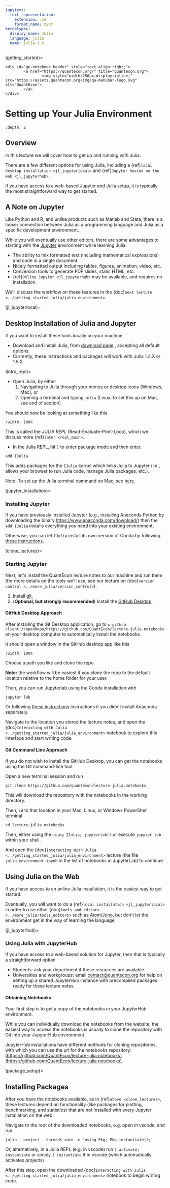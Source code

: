 ```yaml
---
jupytext:
  text_representation:
    extension: .md
    format_name: myst
kernelspec:
  display_name: Julia
  language: julia
  name: julia-1.6
---
```


(getting_started)=
```{raw} html
<div id="qe-notebook-header" style="text-align:right;">
        <a href="https://quantecon.org/" title="quantecon.org">
                <img style="width:250px;display:inline;" src="https://assets.quantecon.org/img/qe-menubar-logo.svg" alt="QuantEcon">
        </a>
</div>
```

# Setting up Your Julia Environment

```{contents} Contents
:depth: 2
```

## Overview

In this lecture we will cover how to get up and running with Julia.

There are a few different options for using Julia, including a {ref}`local desktop installation <jl_jupyterlocal>` and {ref}`Jupyter hosted on the web <jl_jupyterhub>`.

If you have access to a web-based Jupyter and Julia setup, it is typically the most straightforward way to get started.

## A Note on Jupyter

Like Python and R, and unlike products such as Matlab and Stata, there is a looser connection between Julia as a programming language and Julia as a specific development environment.

While you will eventually use other editors, there are some advantages to starting with the [Jupyter](http://jupyter.org/) environment while learning Julia.

* The ability to mix formatted text (including mathematical expressions) and code in a single document.
* Nicely formatted output including tables, figures, animation, video, etc.
* Conversion tools to generate PDF slides, static HTML, etc.
* {ref}`Online Jupyter <jl_jupyterhub>` may be available, and requires no installation.

We'll discuss the workflow on these features in the {doc}`next lecture <../getting_started_julia/julia_environment>`.

(jl_jupyterlocal)=
## Desktop Installation of Julia and Jupyter

If you want to install these tools locally on your machine

* Download and install Julia, from [download page](http://julialang.org/downloads/) , accepting all default options.
* Currently, these instructions and packages will work with Julia 1.4.X or 1.5.X

(intro_repl)=
* Open Julia, by either
    1. Navigating to Julia through your menus or desktop icons (Windows, Mac), or
    1. Opening a terminal and typing `julia` (Linux; to set this up on Mac, see end of section)

You should now be looking at something like this

```{figure} /_static/figures/julia_term_1.png
:width: 100%
```

This is called the JULIA *REPL* (Read-Evaluate-Print-Loop), which we discuss more {ref}`later <repl_main>`.

* In the Julia REPL, hit `]` to enter package mode and then enter.

```{code-block} julia
add IJulia
```

This adds packages for the `IJulia` kernel which links Julia to Jupyter (i.e., allows your browser to run Julia code, manage Julia packages, etc.).

Note: To set up the Julia terminal command on Mac, see [here](https://julialang.org/downloads/platform/#macos).


(jupyter_installation)=
### Installing Jupyter

If you have previously installed Jupyter (e.g., installing Anaconda Python by downloading the binary <https://www.anaconda.com/download/>)
then the `add IJulia` installs everything you need into your existing environment.

Otherwise, you can let `IJulia` install its own version of Conda by following [these instructions](https://julialang.github.io/IJulia.jl/dev/manual/running/).

(clone_lectures)=
### Starting Jupyter

Next, let's install the QuantEcon lecture notes to our machine and run them (for more details on the tools we'll use, see our lecture on {doc}`version control <../more_julia/version_control>`).

1. Install [git](https://git-scm.com/book/en/v2/Getting-Started-Installing-Git/).
1. (**Optional, but strongly recommended**) Install the [GitHub Desktop](https://desktop.github.com/).

#### GitHub Desktop Approach

After installing the Git Desktop application, go to `x-github-client://openRepo/https://github.com/QuantEcon/lecture-julia.notebooks` on your desktop computer to automatically install the notebooks.

It should open a window in the GitHub desktop app like this

```{figure} /_static/figures/git-desktop-intro.png
:width: 100%
```

Choose a path you like and clone the repo.

**Note:** the workflow will be easiest if you clone the repo to the default location relative to the home folder for your user.

Then, you can run Jupyterlab using the Conda installation with

```{code-block} none
jupyter lab
```

Or following [these instructions](https://julialang.github.io/IJulia.jl/dev/manual/running/) instructions if you didn't install Anaconda separately.

Navigate to the location you stored the lecture notes, and open the {doc}`Interacting with Julia <../getting_started_julia/julia_environment>` notebook to explore this interface and start writing code.

#### Git Command Line Approach

If you do not wish to install the GitHub Desktop, you can get the notebooks using the Git command-line tool.

Open a new terminal session and run

```{code-block} none
git clone https://github.com/quantecon/lecture-julia.notebooks
```

This will download the repository with the notebooks in the working directory.

Then, `cd` to that location in your Mac, Linux, or Windows PowerShell terminal

```{code-block} none
cd lecture-julia.notebooks
```

Then, either using the `using IJulia; jupyterlab()` or execute `jupyter lab` within your shell.

And open the {doc}`Interacting With Julia <../getting_started_julia/julia_environment>` lecture (the file `julia_environment.ipynb` in the list of notebooks in JupyterLab) to continue.

## Using Julia on the Web

If you have access to an online Julia installation, it is the easiest way to get started.

Eventually, you will want to do a {ref}`local installation <jl_jupyterlocal>` in order to use other
{doc}`tools and editors <../more_julia/tools_editors>` such as [Atom/Juno](http://junolab.org/), but
don't let the environment get in the way of learning the language.

(jl_jupyterhub)=
### Using Julia with JupyterHub

If you have access to a web-based solution for Jupyter, then that is typically a straightforward option

* Students: ask your department if these resources are available.
* Universities and workgroups: email [contact@quantecon.org](mailto:contact@quantecon.org") for
  help on setting up a shared JupyterHub instance with precompiled packages ready for these lecture notes.

#### Obtaining Notebooks

Your first step is to get a copy of the notebooks in your JupyterHub environment.

While you can individually download the notebooks from the website, the easiest way to access the notebooks is usually to clone the repository with Git into your JupyterHub environment.

JupyterHub installations have different methods for cloning repositories, with which you can use the url for the notebooks repository: [https://github.com/QuantEcon/lecture-julia.notebooks](https://github.com/QuantEcon/lecture-julia.notebooks).

(package_setup)=
## Installing Packages

After you have the notebooks available, as in {ref}`above <clone_lectures>`, these lectures depend on functionality (like packages for plotting, benchmarking, and statistics) that are not installed with every Jupyter installation on the web.

Navigate to the root of the downloaded notebooks, e.g. open in vscode, and run
```{code-block} none
julia --project --threads auto -e 'using Pkg; Pkg.instantiate();'
```
Or, alternatively, in a Julia REPL (e.g. in vscode) run `] activate; instantiate` or simply `] instantiate` if in vscode (which automatically activates projects)

After this step, open the downloaded {doc}`Interacting with Julia <../getting_started_julia/julia_environment>` notebook to begin writing code.
